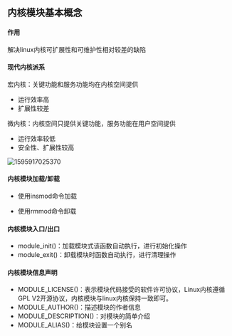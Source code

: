 ## 内核模块基本概念

#### 作用

解决linux内核可扩展性和可维护性相对较差的缺陷

#### 现代内核派系

宏内核：关键功能和服务功能均在内核空间提供

 - 运行效率高
 - 扩展性较差

微内核：内核空间只提供关键功能，服务功能在用户空间提供

- 运行效率较低
- 安全性、扩展性较高

![1595917025370](C:\Users\admin\AppData\Roaming\Typora\typora-user-images\1595917025370.png)



#### 内核模块加载/卸载

- 使用insmod命令加载

- 使用rmmod命令卸载

#### 内核模块入口/出口

- module_init()：加载模块式该函数自动执行，进行初始化操作
- module_exit()：卸载模块时函数自动执行，进行清理操作

#### 内核模块信息声明

- MODULE_LICENSE()：表示模块代码接受的软件许可协议，Linux内核遵循GPL V2开源协议，内核模块与linux内核保持一致即可。
- MODULE_AUTHOR()：描述模块的作者信息
- MODULE_DESCRIPTION()：对模块的简单介绍
- MODULE_ALIAS()：给模块设置一个别名





